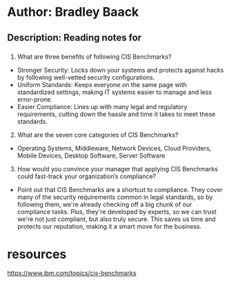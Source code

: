 # Author: Bradley Baack

## Description: Reading notes for

### 


1) What are three benefits of following CIS Benchmarks?
  - Stronger Security: Locks down your systems and protects against hacks by following well-vetted security configurations.
  - Uniform Standards: Keeps everyone on the same page with standardized settings, making IT systems easier to manage and less error-prone.
  - Easier Compliance: Lines up with many legal and regulatory requirements, cutting down the hassle and time it takes to meet these standards.
2) What are the seven core categories of CIS Benchmarks?
  - Operating Systems, Middleware, Network Devices, Cloud Providers, Mobile Devices, Desktop Software, Server Software
3) How would you convince your manager that applying CIS Benchmarks could fast-track your organization’s compliance?
  - Point out that CIS Benchmarks are a shortcut to compliance. They cover many of the security requirements common in legal standards, so by following them, we're already checking off a big chunk of our compliance tasks. Plus, they're developed by experts, so we can trust we're not just compliant, but also truly secure. This saves us time and protects our reputation, making it a smart move for the business.


# resources
https://www.ibm.com/topics/cis-benchmarks
